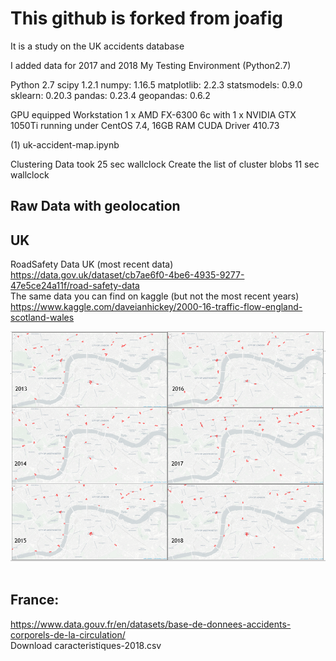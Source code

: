 # This github is forked from joafig

It is a study on the UK accidents database

I added data for 2017 and 2018 
My Testing Environment (Python2.7)

Python 2.7
scipy 1.2.1
numpy: 1.16.5
matplotlib: 2.2.3
statsmodels: 0.9.0
sklearn: 0.20.3
pandas: 0.23.4
geopandas: 0.6.2

GPU equipped Workstation 1 x AMD FX-6300 6c with 1 x NVIDIA GTX 1050Ti running under CentOS 7.4, 16GB RAM
CUDA Driver 410.73 

(1) uk-accident-map.ipynb

Clustering Data took 25 sec wallclock
Create the list of cluster blobs 11 sec wallclock

## Raw Data with geolocation

## UK 
RoadSafety Data UK (most recent data)
https://data.gov.uk/dataset/cb7ae6f0-4be6-4935-9277-47e5ce24a11f/road-safety-data   
The same data you can find on kaggle (but not the most recent years)
https://www.kaggle.com/daveianhickey/2000-16-traffic-flow-england-scotland-wales

<img src="https://github.com/schoenemeyer/uk-accidents/blob/master/figures/6years-uk-acc.PNG" width="580"> <img> 


## France: 
https://www.data.gouv.fr/en/datasets/base-de-donnees-accidents-corporels-de-la-circulation/    
Download caracteristiques-2018.csv





 
